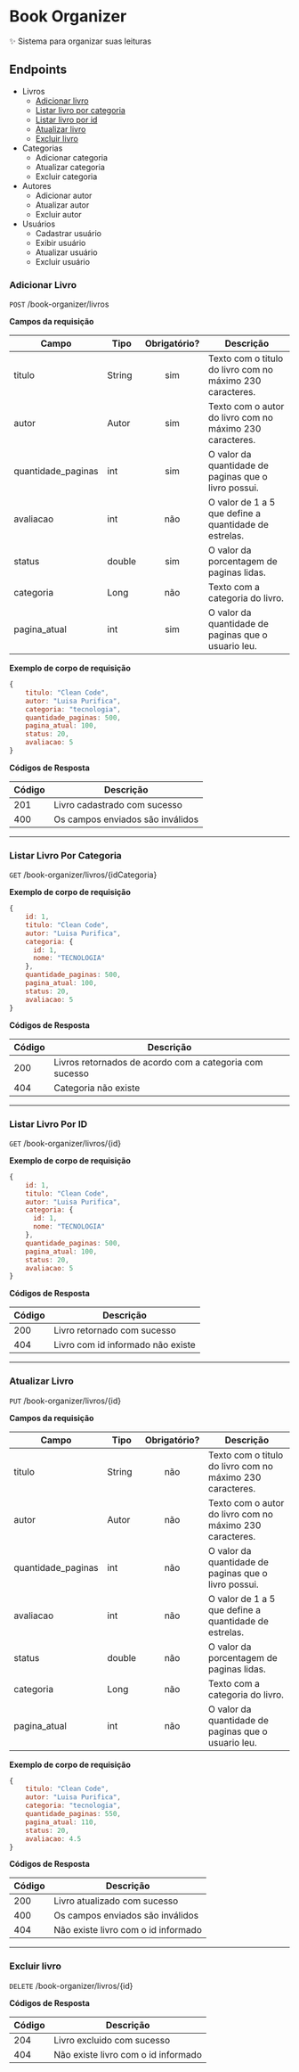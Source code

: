 # Book Organizer
:sparkles: Sistema para organizar suas leituras

## Endpoints

- Livros
  - [Adicionar livro](#adicionar-livro)
  - [Listar livro por categoria](#listar-livro-por-categoria)
  - [Listar livro por id](#listar-livro-por-id)
  - [Atualizar livro](#atualizar-livro)
  - [Excluir livro](#excluir-livro)
- Categorias
  - Adicionar categoria
  - Atualizar categoria
  - Excluir categoria
- Autores
  - Adicionar autor
  - Atualizar autor
  - Excluir autor
- Usuários
  - Cadastrar usuário
  - Exibir usuário
  - Atualizar usuário
  - Excluir usuário

### Adicionar Livro

`POST` /book-organizer/livros

**Campos da requisição**

| Campo            | Tipo   | Obrigatório?| Descrição
|------------------|--------|:-----------:|-
|titulo              |String  |sim          |Texto com o titulo do livro com no máximo 230 caracteres.
|autor         |Autor  |sim          |Texto com o autor do livro com no máximo 230 caracteres.
|quantidade_paginas  |int     |sim          |O valor da quantidade de paginas que o livro possui.
|avaliacao |int     |não          |O valor de 1 a 5 que define a quantidade de estrelas.
|status        |double  |sim          |O valor da porcentagem de paginas lidas.
|categoria        |Long  |não          |Texto com a categoria do livro.
|pagina_atual        |int  |sim          |O valor da quantidade de paginas que o usuario leu.

**Exemplo de corpo de requisição**

```js
{
    titulo: "Clean Code",
    autor: "Luisa Purifica",
    categoria: "tecnologia",
    quantidade_paginas: 500,
    pagina_atual: 100,
    status: 20,
    avaliacao: 5
}
```

**Códigos de Resposta**

| Código | Descrição
|-|-
| 201 | Livro cadastrado com sucesso
| 400 | Os campos enviados são inválidos

---

### Listar Livro Por Categoria

`GET` /book-organizer/livros/{idCategoria}

**Exemplo de corpo de requisição**

```js
{
    id: 1,
    titulo: "Clean Code",
    autor: "Luisa Purifica",
    categoria: {
      id: 1,
      nome: "TECNOLOGIA"
    },
    quantidade_paginas: 500,
    pagina_atual: 100,
    status: 20,
    avaliacao: 5
}
```

**Códigos de Resposta**

| Código | Descrição
|-|-
| 200 | Livros retornados de acordo com a categoria com sucesso
| 404 | Categoria não existe

---

### Listar Livro Por ID

`GET` /book-organizer/livros/{id}

**Exemplo de corpo de requisição**

```js
{
    id: 1,
    titulo: "Clean Code",
    autor: "Luisa Purifica",
    categoria: {
      id: 1,
      nome: "TECNOLOGIA"
    },
    quantidade_paginas: 500,
    pagina_atual: 100,
    status: 20,
    avaliacao: 5
}
```

**Códigos de Resposta**

| Código | Descrição
|-|-
| 200 | Livro retornado com sucesso
| 404 | Livro com id informado não existe

---

### Atualizar Livro

`PUT` /book-organizer/livros/{id}

**Campos da requisição**

| Campo            | Tipo   | Obrigatório?| Descrição
|------------------|--------|:-----------:|-
|titulo              |String  |não          |Texto com o titulo do livro com no máximo 230 caracteres.
|autor         |Autor  |não          |Texto com o autor do livro com no máximo 230 caracteres.
|quantidade_paginas  |int     |não          |O valor da quantidade de paginas que o livro possui.
|avaliacao |int     |não          |O valor de 1 a 5 que define a quantidade de estrelas.
|status        |double  |não          |O valor da porcentagem de paginas lidas.
|categoria        |Long  |não          |Texto com a categoria do livro.
|pagina_atual        |int  |não          |O valor da quantidade de paginas que o usuario leu.

**Exemplo de corpo de requisição**

```js
{
    titulo: "Clean Code",
    autor: "Luisa Purifica",
    categoria: "tecnologia",
    quantidade_paginas: 550,
    pagina_atual: 110,
    status: 20,
    avaliacao: 4.5
}
```

**Códigos de Resposta**

| Código | Descrição
|-|-
| 200 | Livro atualizado com sucesso
| 400 | Os campos enviados são inválidos
| 404 | Não existe livro com o id informado

---

### Excluir livro

`DELETE` /book-organizer/livros/{id}

**Códigos de Resposta**

| Código | Descrição
|-|-
| 204 | Livro excluido com sucesso
| 404 | Não existe livro com o id informado
